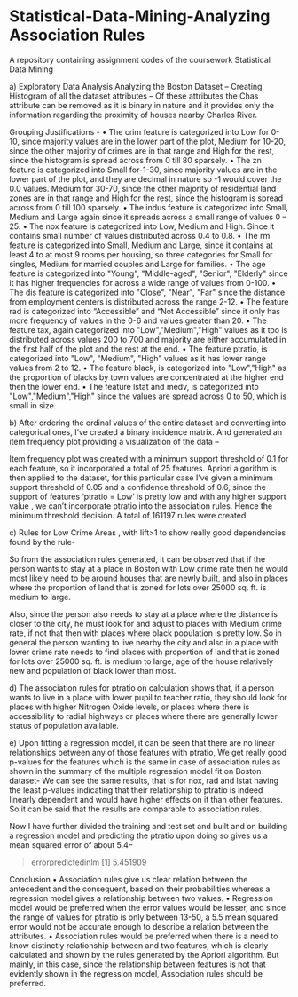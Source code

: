 # Statistical-Data-Mining-Analyzing Association Rules
A repository containing assignment codes of the coursework Statistical Data Mining

a) Exploratory Data Analysis
Analyzing the Boston Dataset –
Creating Histogram of all the dataset attributes –
Of these attributes the Chas attribute can be removed as it is binary in nature and it provides only the information regarding the proximity of houses nearby Charles River.

Grouping Justifications -
•	The crim feature is categorized into Low for 0-10, since majority values are in the lower part of the plot,  Medium for 10-20, since the other majority of crimes are in that range and High for the rest, since the histogram is spread across from 0 till 80 sparsely.
•	The zn feature is categorized into Small for-1-30, since majority values are in the lower part of the plot, and they are decimal in nature so -1 would cover the 0.0 values.  Medium for 30-70, since the other majority of residential land zones are in that range and High for the rest, since the histogram is spread across from 0 till 100 sparsely.
•	The indus feature is categorized into Small, Medium and Large again since it spreads across a small range of values 0 – 25.
•	The nox feature is categorized into Low, Medium and High. Since it contains small number of values distributed across 0.4 to 0.8.
•	The rm feature is categorized into Small, Medium and Large, since it contains at least 4 to at most 9 rooms per housing, so three categories for Small for singles, Medium for married couples and Large for families.
•	The age feature is categorized into "Young", "Middle-aged", "Senior", "Elderly" since it has higher frequencies for across a wide range of values from 0-100.
•	The dis feature is categorized into "Close", "Near", "Far" since the distance from employment centers is distributed across the range 2-12.
•	The feature rad is categorized into “Accessible” and “Not Accessible” since it only has more frequency of values in the 0-6 and values greater than 20.
•	The feature tax, again categorized into "Low","Medium","High" values as it too is distributed across values 200 to 700 and majority are either accumulated in the first half of the plot and the rest at the end.
•	The feature ptratio, is categorized into "Low", "Medium", "High" values as it has lower range values from 2 to 12.
•	The feature black, is categorized into "Low","High" as the proportion of blacks by town values are concentrated at the higher end then the lower end.
•	The feature lstat and medv, is categorized into "Low","Medium","High"  since the values are spread across 0 to 50, which is small in size.
  
			
b)
After ordering the ordinal values of the entire dataset and converting into categorical ones, I’ve created a binary incidence matrix. And generated an item frequency plot providing a visualization of the data –
 
	
Item frequency plot was created with a minimum support threshold of 0.1 for each feature, so it incorporated a total of 25 features.
Apriori algorithm is then applied to the dataset, for this particular case I’ve given a minimum support threshold of 0.05 and a confidence threshold of 0.6, since the support of features ‘ptratio = Low’ is pretty low and with any higher support value , we can’t incorporate ptratio into the association rules. Hence the minimum threshold decision.
A total of 161197 rules were created.
 
 c)
Rules for Low Crime Areas , with lift>1 to show really good dependencies found by the rule-
 
So from the association rules generated, it can be observed that if the person wants to stay at a place in Boston with Low crime rate then he would most likely need to be around houses that are newly built, and also in places where the proportion of land that is zoned for lots over 25000 sq. ft. is medium to large.
 
Also, since the person also needs to stay at a place where the distance is closer to the city, he must look for and adjust to places with Medium crime rate, if not that then with places where black population is pretty low.
So in general the person wanting to live nearby the city and also in a place with lower crime rate needs to find places with proportion of land that is zoned for lots over 25000 sq. ft. is medium to large, age of the house relatively new and population of black lower than most.

d)
The association rules for ptratio on calculation shows that, if a person wants to live in a place with lower pupil to teacher ratio, they should look for places with higher Nitrogen Oxide levels, or places where  there is accessibility to radial highways  or places where there are generally lower status of population available.
 


e)
 Upon fitting a regression model, it can be seen that there are no linear relationships between any of those features with ptratio, 
We get really good p-values for the features which is the same in case of association rules as shown in the summary of the multiple regression model fit on Boston dataset-
We can see the same results, that is for nox, rad and lstat having the least p-values indicating that their relationship to ptratio is indeed linearly dependent and would have higher effects on it than other features. So it can be said that the results are comparable to association rules.
 
Now I have further divided the training and test set and built and on building a regression model and predicting the ptratio upon doing so gives us a mean squared error of about 5.4–
> errorpredictedinlm
[1] 5.451909

Conclusion
•	Association rules give us clear relation between the antecedent and the consequent, based on their probabilities whereas a regression model gives a relationship between two values.
•	Regression model would be preferred when the error values would be lesser, and since the range of values for ptratio is only between 13-50, a 5.5 mean squared error would not be accurate enough to describe a relation between the attributes. 
•	Association rules would be preferred when there is a need to know distinctly relationship between and two features, which is clearly calculated and shown by the rules generated by the Apriori algorithm. But mainly, in this case, since the relationship between features is not that evidently shown in the regression model, Association rules should be preferred.

